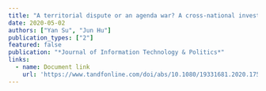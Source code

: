 ```yaml
---
title: "A territorial dispute or an agenda war? A cross-national investigation of the network agenda-setting (NAS) model"
date: 2020-05-02
authors: ["Yan Su", "Jun Hu"]
publication_types: ["2"]
featured: false
publication: "*Journal of Information Technology & Politics*"
links:
  - name: Document link
    url: 'https://www.tandfonline.com/doi/abs/10.1080/19331681.2020.1756553'
---
```

